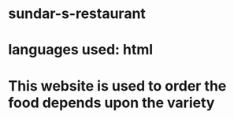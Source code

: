 # sundar-s-restaurant
# languages used: html
# This website is used to order the food depends upon the variety
